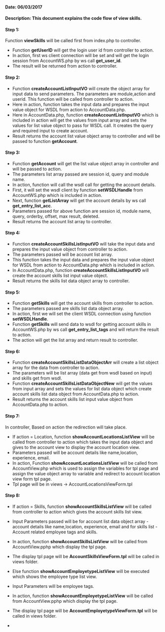 #### Date: 06/03/2017

#### Description: This document explains the code flow of view skills.

#### Step 1:

Function **viewSkills** will be called first from index.php to controller.

- Function **getUserID** will get the login user id from controller to action. 
- In action, first ws client connection will be set and will get the login session from AccountWS.php by ws call **get_user_id**.
- The result will be returned from action to controller.

#### Step 2:

- Function **createAccountListInputVO** will create the object array for input data to send parameters. The parameters are module,action and userid. This function will be called from controller to action.
- Here in action, function takes the input data and prepares the input value object for WSDL from action to AccountData.php.
- Here in AccountData.php, function **createAccountListInputVO** which is included in action will get the values from input array and sets the values for list value object to pass for WSDL call. It creates the query and required input to create account.
- Result returns the account list value object array to controller and will be passed to function **getAccount**.

#### Step 3:

- Function **getAccount** will get the list value object array in controller and will be passed to action.
- The parameters list array passed are session id, query and module name.
- In action, function will call the wsdl call for getting the account details.
- First, it will set the wsdl client by function **setWSDLHandle** from AccountWS.php which is included in action.
- Next, function **getListArray** will get the account details by ws call **get_entry_list_acc**.
- Parameters passed for above function are session id, module name, query, orderby, offset, max result, deleted.
- Result returns the account list array to controller.

#### Step 4:

- Function **createAccountSkillsListInputVO** will take the input data and prepares the input value object from controller to action.
- The parameters passed will be account list array.
- This function takes the input data and prepares the input value object for WSDL from action to AccountData.php which is included in action.
- In AccountData.php, function **createAccountSkillsListInputVO** will create the account skills list input value object.
- Result returns the skills list data object array to controller.

#### Step 5:

- Function **getSkills** will get the account skills from controller to action.
- The parameters passed are skills list data object array.
- In action, first we will set the client WSDL connection using function **setWSDLHandle**.
- Function **getSkills** will send data to wsdl for getting account skills in AccountWS.php by ws call **get_entry_list_tags** and will return the result to action.
- The action will get the list array and return result to controller.

#### Step 6:

- Function **createAccountSkillsListDataObjectArr** will create a list object array for the data from controller to action.
- The parameters will be list array (data get from wsdl based on input) and skills get from wsdl.
- Function **createAccountSkillsListDataObjectNew** will get the values from input array and sets the values for list data object which create account skills list data object from AccountData.php to action.
- Result returns the account skills list input value object from  AccountData.php to action.


#### Step 7:

In controller, Based on action the redirection will take place.

- If action = Location, function **showAccountLocationsListView** will be called from controller to action which takes the input data object and gives to the account view to display the account location view.
- Parameters passed will be account details like name,location, experience, email.
- In action, Function **showAccountLocationsListView** will be called from AccountView.php which is used to assign the variables for tpl page and assign the value object array to variable and redirect to account location view form tpl page. 
- Tpl page will be in views -> AccountLocationsViewForm.tpl

#### Step 8:

- If action = Skills, function **showAccountSkillsListView** will be called from controller to action which gives the account skills list view.
- Input Parameters passed will be for account list data object array - account details like name,location, experience, email and for skills list - Account related employee tags and skills.
- In action, function **showAccountSkillsListView** will be called from AccountView.pphp which display the tpl page.
- The display tpl page will be **AccountSkillsViewForm.tpl** will be called  in views folder.

- Else function **showAccountEmployetypeListView** will be executed which shows the employee type list view.
- Input Parameters will be employee tags.
- In action, function **showAccountEmployetypeListView** will be called from AccountView.pphp which display the tpl page.
- The display tpl page will be **AccountEmployetypeViewForm.tpl** will be called  in views folder.
- 








